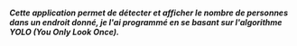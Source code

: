 ##### Cette application permet de détecter et afficher le nombre de personnes dans un endroit donné, je l'ai programmé en se basant sur l'algorithme YOLO (You Only Look Once).
